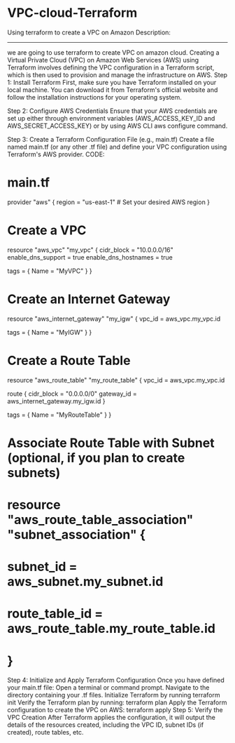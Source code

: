 # VPC-cloud-Terraform
Using terraform to create a VPC on Amazon
Description:
**************************************
we are going to use terraform to create VPC on amazon cloud.
Creating a Virtual Private Cloud (VPC) on Amazon Web Services (AWS) using Terraform involves defining the VPC configuration in a Terraform script, which is then used to provision and manage the infrastructure on AWS. 
Step 1: Install Terraform
First, make sure you have Terraform installed on your local machine. You can download it from Terraform's official website and follow the installation instructions for your operating system.

Step 2: Configure AWS Credentials
Ensure that your AWS credentials are set up either through environment variables (AWS_ACCESS_KEY_ID and AWS_SECRET_ACCESS_KEY) or by using AWS CLI aws configure command.

Step 3: Create a Terraform Configuration File (e.g., main.tf)
Create a file named main.tf (or any other .tf file) and define your VPC configuration using Terraform's AWS provider.
CODE:
# main.tf

provider "aws" {
  region = "us-east-1"  # Set your desired AWS region
}

# Create a VPC
resource "aws_vpc" "my_vpc" {
  cidr_block = "10.0.0.0/16"
  enable_dns_support = true
  enable_dns_hostnames = true

  tags = {
    Name = "MyVPC"
  }
}

# Create an Internet Gateway
resource "aws_internet_gateway" "my_igw" {
  vpc_id = aws_vpc.my_vpc.id

  tags = {
    Name = "MyIGW"
  }
}

# Create a Route Table
resource "aws_route_table" "my_route_table" {
  vpc_id = aws_vpc.my_vpc.id

  route {
    cidr_block = "0.0.0.0/0"
    gateway_id = aws_internet_gateway.my_igw.id
  }

  tags = {
    Name = "MyRouteTable"
  }
}

# Associate Route Table with Subnet (optional, if you plan to create subnets)
# resource "aws_route_table_association" "subnet_association" {
#   subnet_id      = aws_subnet.my_subnet.id
#   route_table_id = aws_route_table.my_route_table.id
# }
Step 4: Initialize and Apply Terraform Configuration
Once you have defined your main.tf file:
Open a terminal or command prompt.
Navigate to the directory containing your .tf files.
Initialize Terraform by running
terraform init
Verify the Terraform plan by running:
terraform plan
Apply the Terraform configuration to create the VPC on AWS:
terraform apply
Step 5: Verify the VPC Creation
After Terraform applies the configuration, it will output the details of the resources created, including the VPC ID, subnet IDs (if created), route tables, etc.




